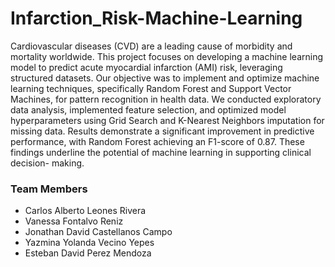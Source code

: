 # Infarction_Risk-Machine-Learning

Cardiovascular diseases (CVD) are a leading cause of morbidity and mortality worldwide. This project focuses on developing a machine learning model to predict acute myocardial infarction (AMI) risk, leveraging structured datasets. Our objective was to implement and optimize machine learning techniques, specifically Random Forest and Support Vector Machines, for pattern recognition in health data. We conducted exploratory data analysis, implemented feature selection, and optimized model hyperparameters using Grid Search and K-Nearest Neighbors imputation for missing data. Results demonstrate a significant improvement in predictive performance, with Random Forest achieving an F1-score of 0.87. These findings underline the potential of machine learning in supporting clinical decision- making.

### Team Members  
- Carlos Alberto Leones Rivera  
- Vanessa Fontalvo Reniz  
- Jonathan David Castellanos Campo  
- Yazmina Yolanda Vecino Yepes  
- Esteban David Perez Mendoza  
